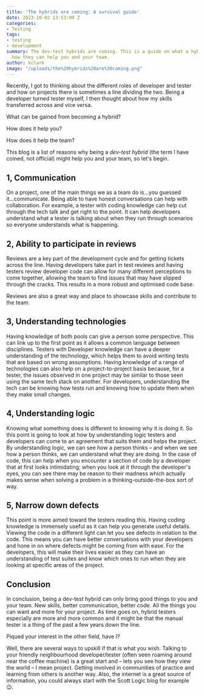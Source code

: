 ```yaml
---
title: 'The hybrids are coming: A survival guide'
date: 2023-10-02 13:53:00 Z
categories:
- Testing
tags:
- testing
- development
summary: The dev-test hybrids are coming. This is a guide on what a hybrid is and
  how they can help you and your team.
author: kclark
image: "/uploads/the%20hybrids%20are%20coming.png"
---
```


Recently, I got to thinking about the different roles of developer and tester and how on projects there is sometimes a line dividing the two. Being a developer turned tester myself, I then thought about how my skills transferred across and vice versa.

What can be gained from becoming a hybrid?

How does it help you?

How does it help the team?

This blog is a list of reasons why being a *dev-test hybrid* (the term I have coined, not official) might help you and your team, so let's begin.

## 1, Communication

On a project, one of the main things we as a team do is...you guessed it...communicate. Being able to have honest conversations can help with collaboration. For example, a tester with coding knowledge can help cut through the tech talk and get right to the point. It can help developers understand what a tester is talking about when they run through scenarios so everyone understands what is happening.

## 2, Ability to participate in reviews

Reviews are a key part of the development cycle and for getting tickets across the line. Having developers take part in test reviews and having testers review developer code can allow for many different perceptions to come together, allowing the team to find issues that may have slipped through the cracks. This results in a more robust and optimised code base.

Reviews are also a great way and place to showcase skills and contribute to the team.

## 3, Understanding technologies

Having knowledge of both pools can give a person some perspective. This can link up to the first point as it allows a common language between disciplines. Testers with Developer knowledge can have a deeper understanding of the technology, which helps them to avoid writing tests that are based on wrong assumptions. Having knowledge of a range of technologies can also help on a project-to-project basis because, for a tester, the issues observed in one project may be similar to those seen using the same tech stack on another. For developers, understanding the tech can be knowing how tests run and knowing how to update them when they make small changes.

## 4, Understanding logic

Knowing what something does is different to knowing why it is doing it. So this point is going to look at how by understanding logic testers and developers can come to an agreement that suits them and helps the project. By understanding logic, we can see how a person thinks – and when we see how a person thinks, we can understand what they are doing. In the case of code, this can help when you encounter a section of code by a developer that at first looks intimidating; when you look at it through the developer's eyes, you can see there may be reason to their madness which actually makes sense when solving a problem in a thinking-outside-the-box sort of way.

## 5, Narrow down defects

This point is more aimed toward the testers reading this. Having coding knowledge is immensely useful as it can help you generate useful details. Viewing the code in a different light can let you see defects in relation to the code. This means you can have better conversations with your developers and hone in on where defects might be coming from with ease. For the developers, this will make their lives easier as they can have an understanding of test suites and know which ones to run when they are looking at specific areas of the project.

## Conclusion

In conclusion, being a dev-test hybrid can only bring good things to you and your team. New skills, better communication, better code. All the things you can want and more for your project. As time goes on, hybrid testers especially are more and more common and it might be that the manual tester is a thing of the past a few years down the line.

Piqued your interest in the other field, have I?

Well, there are several ways to upskill if that is what you wish. Talking to your friendly neighbourhood developer/tester (often seen roaming around near the coffee machine) is a great start and – lets you see how they view the world – I mean project. Getting involved in communities of practice and learning from others is another way. Also, the internet is a great source of information, you could always start with the Scott Logic blog for example 😉.
